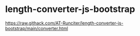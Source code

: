 # length-converter-js-bootstrap

https://raw.githack.com/AT-Runciter/length-converter-js-bootstrap/main/converter.html
